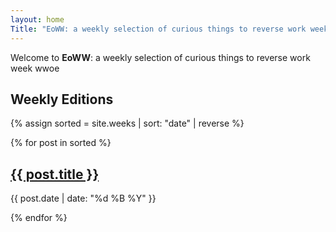 ```yaml
---
layout: home
Title: "EoWW: a weekly selection of curious things to reverse work week wwoe"
---
```


Welcome to **EoWW**: a weekly selection of curious things to reverse work week wwoe

## Weekly Editions

{% assign sorted = site.weeks | sort: "date" | reverse %}
<div class="editions">
  {% for post in sorted %}
  <div class="card">
    <h2><a href="{{ post.url | relative_url }}">{{ post.title }}</a></h2>
    <p>{{ post.date | date: "%d %B %Y" }}</p>
  </div>
  {% endfor %}
</div>
